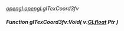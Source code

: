 _[opengl](../../modules/opengl/opengl-module.md):[opengl](../../modules/opengl/opengl-module.md).glTexCoord3fv_
##### Function glTexCoord3fv:Void( v:[GLfloat](../../modules/opengl/opengl-glfloat.md) Ptr )
